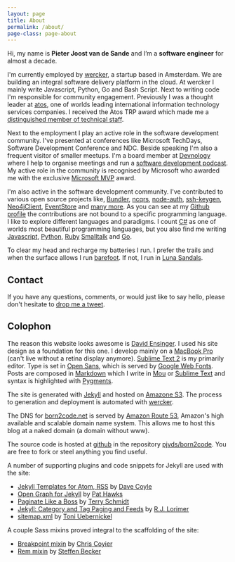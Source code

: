 ```yaml
---
layout: page
title: About
permalink: /about/
page-class: page-about
---
```


Hi, my name is __Pieter Joost van de Sande__ and I’m a __software engineer__ for almost a decade.

I'm currently employed by [wercker](http://wercker.com), a startup based in Amsterdam. We are building an integral software delivery platform in the cloud. At wercker I mainly write Javascript, Python, Go and Bash Script. Next to writing code I'm responsible for community engagement.
Previously I was a thought leader at [atos](http://atos.net/), one of worlds leading international information technology services companies. I received the Atos TRP award which made me a [distinguished member of technical staff](http://en.wikipedia.org/wiki/Member_of_technical_staff).

Next to the employment I play an active role in the software development community. I've presented at conferences like Microsoft TechDays, Software Development Conference and NDC. Beside speaking I'm also a frequent visitor of smaller meetups. I'm a board member at [Devnology](http://devnology.nl) where I help to organise meetings and run a [software development podcast](http://devnology.nl/en/podcast). My active role in the community is recognised by Microsoft who awarded me with the exclusive [Microsoft MVP](http://mvp.microsoft.com/en-US/default.aspx) award.

I'm also active in the software development community. I've contributed to various open source projects like, [Bundler](http://gembundler.com/), [ncqrs](http://github.com/ncqrs/ncqrs), [node-auth](https://github.com/ciaranj/node-oauth), [ssh-keygen](https://github.com/ericvicenti/ssh-keygen), [Neo4jClient](https://bitbucket.org/Readify/neo4jclient), [EventStore](https://github.com/joliver/EventStore) and [many more](https://github.com/pjvds). As you can see at my [Github profile](https://github.com/pjvds) the  contributions are not bound to a specific programming language. I like to explore different languages and paradigms. I count [C#](http://msdn.microsoft.com/en-us/library/aa287558.aspx) as one of worlds most beautiful programming languages, but you also find me writing [Javascript](https://developer.mozilla.org/en-US/docs/JavaScript), [Python](http://www.python.org/), [Ruby](http://www.ruby-lang.org/) [Smalltalk](http://smalltalk.org) and [Go](http://golang.org/).

To clear my head and recharge my batteries I run. I prefer the trails and when the surface allows I run [barefoot](http://barefootrunning.com/). If not, I run in [Luna Sandals](https://www.lunasandals.com/).

## Contact

If you have any questions, comments, or would just like to say hello, please don't hesitate to [drop me a tweet](http://twitter.com/pjvds).

## Colophon

The reason this website looks awesome is [David Ensinger](http://davidensinger.com/). I used his site design as a foundation for this one. I develop mainly on a [MacBook Pro](http://www.apple.com/macbook-pro/) (can't live without a retina display anymore). [Sublime Text 2](http://www.sublimetext.com/) is my primarily editor. Type is set in [Open Sans](http://www.google.com/webfonts/specimen/Open+Sans), which is served by [Google Web Fonts](http://www.google.com/webfonts). Posts are composed in [Markdown](http://daringfireball.net/projects/markdown/) which I write in [Mou](http://mouapp.com) or [Sublime Text](http://www.sublimetext.com/) and syntax is highlighted with [Pygments](http://pygments.org/).

The site is generated with [Jekyll](http://jekyllrb.com/) and hosted on [Amazone S3](http://aws.amazon.com/s3/). The process to generation and deployment is automated with [wercker](https://app.wercker.com/project/bykey/c38587366b136b180eb7108c9c250cdc).

The DNS for [born2code.net](http://born2code.net) is served by [Amazon Route 53](http://aws.amazon.com/route53/‎), Amazon's high available and scalable domain name system. This allows me to host this blog at a naked domain (a domain without www).

The source code is hosted at [github](http://github.com) in the repository [pjvds/born2code](http://github.com/pjvds/born2code). You are free to fork or steel anything you find useful.

A number of supporting plugins and code snippets for Jekyll are used with the site:

- [Jekyll Templates for Atom, RSS](http://davecoyle.com/tech-notes/jekyll-templates-for-atom-rss/) by [Dave Coyle](http://davecoyle.com/)
- [Open Graph for Jekyll](https://gist.github.com/pathawks/1406355) by [Pat Hawks](http://alt.pathawks.com/)
- [Paginate Like a Boss](http://schmidt-happens.com/articles/2012/01/11/setup-pagination-for-jekyll-driven-sites.html) by [Terry Schmidt](http://schmidt-happens.com/)
- [Jekyll: Category and Tag Paging and Feeds](http://realjenius.com/2012/12/01/jekyll-category-tag-paging-feeds/) by [R.J. Lorimer](http://realjenius.com/)
- [sitemap.xml](https://github.com/havvg/havvg.github.com/blob/master/sitemap.xml) by [Toni Uebernickel](http://toni.uebernickel.info/)

A couple Sass mixins proved integral to the scaffolding of the site:

- [Breakpoint mixin](http://css-tricks.com/media-queries-sass-3-2-and-codekit/) by [Chris Coyier](http://css-tricks.com/)
- [Rem mixin](https://gist.github.com/webgefrickel/4530526) by [Steffen Becker](http://webgefrickel.de/)
